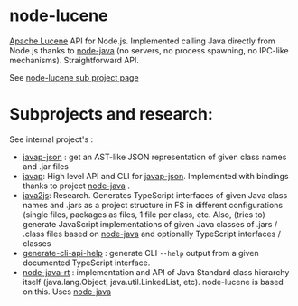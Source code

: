 # node-lucene

[Apache Lucene](http://lucene.apache.org/core/) API for Node.js. Implemented calling Java directly from Node.js thanks to [node-java](https://github.com/joeferner/node-java) (no servers, no process spawning, no IPC-like mechanisms). Straightforward API.  

See [node-lucene sub project page](https://github.com/cancerberoSgx/node-lucene/tree/master/node-lucene) 

# Subprojects and research: 

See internal project's :

 * [javap-json](https://github.com/cancerberoSgx/node-lucene/tree/master/javap-json/) : get an AST-like JSON representation of given class names and .jar files
 * [javap](https://github.com/cancerberoSgx/node-lucene/tree/master/javap/): High level API and CLI for [javap-json](https://github.com/cancerberoSgx/node-lucene/tree/master/javap-json/). Implemented with bindings thanks to project [node-java](https://github.com/joeferner/node-java) .
 * [java2js](https://github.com/cancerberoSgx/node-lucene/tree/master/java2js/): Research. Generates TypeScript interfaces of given Java class names and .jars as a project structure in FS in different configurations (single files, packages as files, 1 file per class, etc. Also, (tries to) generate JavaScript implementations of given Java classes of .jars / .class files based on [node-java](https://github.com/joeferner/node-java) and optionally TypeScript interfaces / classes
 * [generate-cli-api-help](https://github.com/cancerberoSgx/node-lucene/tree/master/generate-cli-api-help) : generate CLI `--help` output from a given documented TypeScript interface. 
 * [node-java-rt](https://github.com/cancerberoSgx/node-lucene/tree/master/node-java-rt) : implementation and API of Java Standard class hierarchy itself (java.lang.Object, java.util.LinkedList, etc). node-lucene is based on this. Uses [node-java](https://github.com/joeferner/node-java)